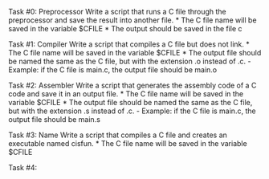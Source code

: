 Task #0: Preprocessor
Write a script that runs a C file through the preprocessor and save the result into another file.
	* The C file name will be saved in the variable $CFILE
	* The output should be saved in the file c

Task #1: Compiler
Write a script that compiles a C file but does not link.
	* The C file name will be saved in the variable $CFILE
	* The output file should be named the same as the C file, but with the extension .o instead of .c.
		- Example: if the C file is main.c, the output file should be main.o

Task #2: Assembler
Write a script that generates the assembly code of a C code and save it in an output file.
	* The C file name will be saved in the variable $CFILE
	* The output file should be named the same as the C file, but with the extension .s instead of .c.
		- Example: if the C file is main.c, the output file should be main.s

Task #3: Name
Write a script that compiles a C file and creates an executable named cisfun.
	* The C file name will be saved in the variable $CFILE

Task #4: 
